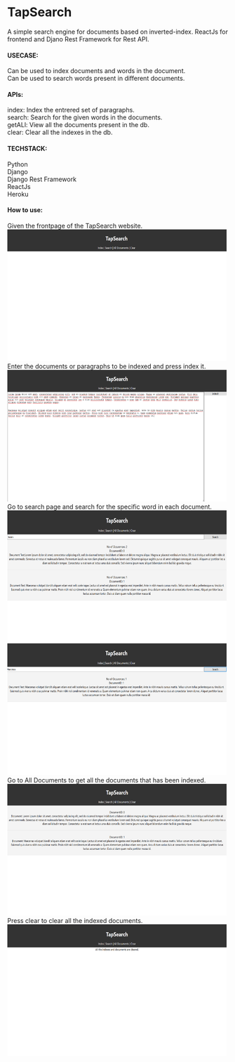 # TapSearch
A simple search engine for documents based on inverted-index. ReactJs for frontend and Djano Rest Framework for Rest API.

#### USECASE:<br />
Can be used to index documents and words in the document.<br />
Can be used to search words present in different documents.

#### APIs:<br/>
index: Index the entrered set of paragraphs.<br/>
search: Search for the given words in the documents.<br/>
getALl: View all the documents present in the db.<br/>
clear: Clear all the indexes in the db.<br/>

#### TECHSTACK: <br />
Python <br />
Django<br />
Django Rest Framework<br />
ReactJs<br />
Heroku

#### How to use:<br />
Given the frontpage of the TapSearch website.<br/>
<img src="tapsearch1.PNG" alt="drawing" width="500" height="300" />
Enter the documents or paragraphs to be indexed and press index it.<br/>
<img src="tapsearch2.PNG" alt="drawing" width="500" height="300" />
Go to search page and search for the specific word in each document.<br>
<img src="tapsearch3.PNG" alt="drawing" width="500" height="300" />
<img src="tapsearch4.PNG" alt="drawing" width="500" height="300" />
Go to All Documents to get all the documents that has been indexed.<br />
<img src="tapsearch5.PNG" alt="drawing" width="500" height="300" />
Press clear to clear all the indexed documents.<br/>
<img src="tapsearch6.PNG" alt="drawing" width="500" height="300" />
